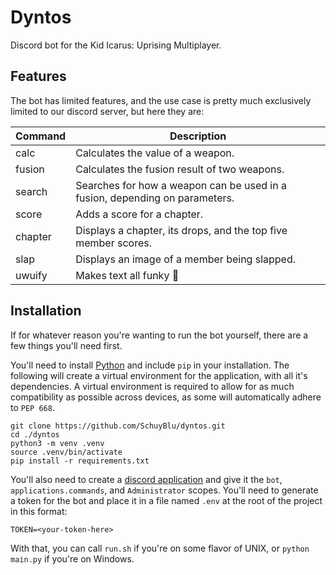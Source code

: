 # Dyntos
Discord bot for the Kid Icarus: Uprising Multiplayer.

## Features
The bot has limited features, and the use case is pretty much exclusively limited to our discord server, but here they are:

| Command | Description                                                                 |
| ------- | --------------------------------------------------------------------------- |
| calc    | Calculates the value of a weapon.                                           |
| fusion  | Calculates the fusion result of two weapons.                                |
| search  | Searches for how a weapon can be used in a fusion, depending on parameters. |
| score   | Adds a score for a chapter.                                                 |
| chapter | Displays a chapter, its drops, and the top five member scores.              |
| slap    | Displays an image of a member being slapped.                                |
| uwuify  | Makes text all funky 🤨                                                     |

## Installation
If for whatever reason you're wanting to run the bot yourself, there are a few things you'll need first.

You'll need to install [Python](https://www.python.org/downloads/) and include `pip` in your installation. The following will create a virtual environment for the application, with all it's dependencies. A virtual environment is required to allow for as much compatibility as possible across devices, as some will automatically adhere to `PEP 668`.
```
git clone https://github.com/SchuyBlu/dyntos.git
cd ./dyntos
python3 -m venv .venv
source .venv/bin/activate
pip install -r requirements.txt
```
You'll also need to create a [discord application](https://discord.com/developers/applications) and give it the `bot`, `applications.commands`, and `Administrator` scopes. You'll need to generate a token for the bot and place it in a file named `.env` at the root of the project in this format:
```
TOKEN=<your-token-here>
```
With that, you can call `run.sh` if you're on some flavor of UNIX, or `python main.py` if you're on Windows.
